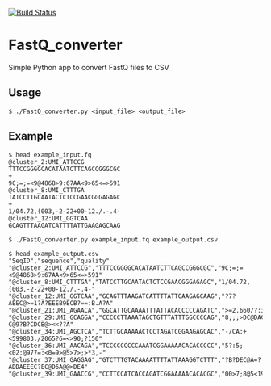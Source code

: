 [![Build Status](https://travis-ci.org/frenzymadness/FastQ_converter.svg?branch=master)](https://travis-ci.org/frenzymadness/FastQ_converter)

# FastQ_converter
Simple Python app to convert FastQ files to CSV

## Usage

```
$ ./FastQ_converter.py <input_file> <output_file>
```

## Example

```
$ head example_input.fq
@cluster_2:UMI_ATTCCG
TTTCCGGGGCACATAATCTTCAGCCGGGCGC
+
9C;=;=<9@4868>9:67AA<9>65<=>591
@cluster_8:UMI_CTTTGA
TATCCTTGCAATACTCTCCGAACGGGAGAGC
+
1/04.72,(003,-2-22+00-12./.-.4-
@cluster_12:UMI_GGTCAA
GCAGTTTAAGATCATTTTATTGAAGAGCAAG

$ ./FastQ_converter.py example_input.fq example_output.csv

$ head example_output.csv
"SeqID","sequence","quality"
"@cluster_2:UMI_ATTCCG","TTTCCGGGGCACATAATCTTCAGCCGGGCGC","9C;=;=<9@4868>9:67AA<9>65<=>591"
"@cluster_8:UMI_CTTTGA","TATCCTTGCAATACTCTCCGAACGGGAGAGC","1/04.72,(003,-2-22+00-12./.-.4-"
"@cluster_12:UMI_GGTCAA","GCAGTTTAAGATCATTTTATTGAAGAGCAAG","?7?AEEC@>=1?A?EEEB9ECB?==:B.A?A"
"@cluster_21:UMI_AGAACA","GGCATTGCAAAATTTATTACACCCCCAGATC",">=2.660/?:36AD;0<14703640334-//"
"@cluster_29:UMI_GCAGGA","CCCCCTTAAATAGCTGTTTATTTGGCCCCAG","8;;;>DC@DAC=B?C@9?B?CDCB@><<??A"
"@cluster_34:UMI_AGCTCA","TCTTGCAAAAACTCCTAGATCGGAAGAGCAC","-/CA:+<599803./2065?6=<>90;?150"
"@cluster_36:UMI_AACAGA","TCCCCCCCCCAAATCGGAAAAACACACCCCC","5?:5;<02:@977=:<0=9>@5>7>;>*3,-"
"@cluster_37:UMI_GAGGAG","GTCTTTGTACAAAATTTTATTAAAGGTCTTT","?B?DEC@A=?ADDAEEEC?EC@D6A@@>DE4"
"@cluster_39:UMI_GAACCG","CCTTCCATCACCAGATCGGAAAAACACACGC","00>7;8@5<192?/8;0;;>=3=/3239713"
```
